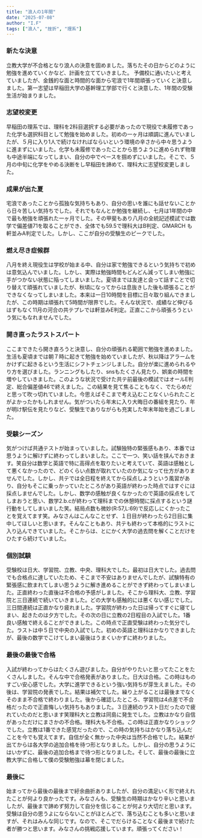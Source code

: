 ```yaml
---
title: "浪人の1年間"
date: "2025-07-08"
author: "I.F"
tags: ["浪人", "挫折", "理系"]
---
```

    
### 新たな決意
立教大学が不合格となり浪人の決意を固めました。落ちたその日からどのように勉強を進めていくかなど、計画を立てていきました。
予備校に通いたいと考えていましたが、金銭的な面と時間的な面から宅浪で1年間頑張っていくと決意しました。第一志望は早稲田大学の基幹理工学部で行くと決意した、1年間の受験生活が始まりました。

### 志望校変更
早稲田の理系では、理科を2科目選択する必要があったので現役で未履修であった化学も選択科目として勉強を始めました。初めの一ヶ月は順調に進んでいましたが、５月に入り1人で続けなければならいという環境の辛さから中々思うように進まずにいました。化学も未履修であったことから思うように進められず物理も中途半端になってしまい、自分の中でペースを掴めずにいました。そこで、５月の中旬に化学をやめる決断をし早稲田を諦めて、理科大に志望校変更しました。

### 成果が出た夏
宅浪であったことから孤独な気持ちもあり、自分の思いを誰にも話せないことから日々苦しい気持ちでした。それでもなんとか勉強を継続し、七月は1年間の中で最も勉強を頑張れた一ヶ月でした。その甲斐もあり八月の全統記述模試では数学で偏差値71を取ることができ、全体でも59.5で理科大はB判定、GMARCH も軒並みA判定でした。しかし、ここが自分の受験生のピークでした。

### 燃え尽き症候群
八月を終え現役生は学校が始まる中、自分は家で勉強できるという気持ちで初めは意気込んでいました。しかし、実際は勉強時間もどんどん減ってしまい勉強に手がつかない状態に陥ってしまいました。夏頃までは友達と会って話すことで切り替えて頑張れていましたが、秋頃になってからは息抜きした後も頑張ることができなくなってしまいました。本来は一日10時間を目標に日々取り組んできましたが、この時期は頑張れて5時間が限界でした。そんな状況で、成績など伸びるはずもなく11月の河合の共テプレでは軒並みE判定。正直ここから頑張ろうという気にもなれませんでした。

### 開き直ったラストスパート
ここまできたら開き直ろうと決意し、自分の頑張れる範囲で勉強を進めました。生活も夏頃までは朝７時に起きて勉強を始めていましたが、秋以降はアラームをかけずに起きるという生活にシフトチェンジしました。自分が楽に進められるやり方を選びました。ランニングもしたり、snsもたくさん見たり、娯楽の時間を増やしていきました。このような状況で受けた共テ前最後の模試ではオールE判定、総合偏差値46で終えました。この結果を見て焦ることもなく、でたらめだと思って吹っ切れていました。今思えばそこまで考え込むことなくいられたことがよかったかもしれません。気がついたら年末に入り大晦日の番組を見たり、年が明け駅伝を見たりなど、受験生でありながらも充実した年末年始を過ごしました。

### 受験シーズン
気がつけば共通テストが始まっていました。試験独特の緊張感もあり、本番では思うように解けずに終わってしまいました。ここで一つ、笑い話を挟んでおきます。笑自分は数学と英語で特に高得点を取りたいと考えていて、英語は感触として悪くなかったので、どのくらい点数が取れていたのか気になって仕方がありませんでした。しかし、共テでは全日程を終えてから採点しようという風習があり、自分もそこに乗っかっていたところがあり英語が終わった時点ではすぐには採点しませんでした。しかし、数学の感触が良くなかったので英語の採点をしてしまおうと思い、数学2.b.cが終わって理科までの休憩時間に採点するという謎行動をしてしまいました笑。結局点数も微妙(R:57,L:69)で反応しにくかったことを覚えてます笑。みなさんはこんなことせず、１日目が終わったら2日目に集中してほしいと思います。そんなこともあり、共テも終わって本格的にラストに入り込んできていました。そこからは、とにかく大学の過去問を解くことだけをひたすら続けていました。

### 個別試験
受験校は日大、学習院、立教、中央、理科大でした。最初は日大でした。過去問でも合格点に達していたため、そこまで不安はありませんでしたが、試験特有の緊張感に飲まれてしまい思うように解き進めることができず終わってしまいました。正直終わった直後は不合格の予感がしました。そこから理科大、立教、学習院と三日連続で続いていきました。どの大学も感触的には悪くない感じでした。三日間連続は正直かなり疲れました。学習院が終わった日は帰ってすぐに寝てしまい、起きたのは夕方でした。その次の日に立教の2日程目の入試でした。1番良い感触で終えることができました。この時点で正直受験は終わった気分でした。ラストは中５日で中央の入試でした。初めの英語と理科はかなりできましたが、最後の数学でこけてしまい最後はうまくいかずに終わりました。

### 最後の最後で合格
入試が終わってからはたくさん遊びました。自分がやりたいと思ってたことをたくさんしました。そんな中で合格発表がありました。日大は合格。この時はものすごい安心感でした。大学に進学できるという強い気持ちが芽生えました。その後は、学習院の発表でした。結果は補欠でした。繰り上がることは最後までなくそのまま不合格で終わりました。後から確認したところ、学習院は4点差で不合格だったので正直悔しい気持ちもありました。３日連続のラスト日だったので疲れていたのだと思います笑理科大と立教は同島に発生でした。立教はかなり自信があっただけにまさかの不合格。理科大も不合格。この時は正直かなりショックでした。立教は1番できた感覚だったので、この時の気持ちはかなり落ち込んだことを今でも覚えてます。自信が全く無かった中央は当然不合格でした。結果が出てからは各大学の追加合格を待つ形となりました。しかし、自分の思うようにはいかずに、最後の追加合格まで待つ形となりました。そして、最後の最後に立教大学に合格して僕の受験勉強は幕を閉じました。

### 最後に
始まってから最後の最後まで紆余曲折ありましたが、自分の満足いく形で終えれたことが何より良かったです。みなさんも、受験生の時期はかなり辛いと思いましたが、最後まで諦めず努力して自分を信じることが何より大切だと思います。受験は自分の思うよにならないことがほとんどで、落ち込むことも多いと思いますが、それはみんな同じです。なので、そこでだらけることなく最後まで続けた者が勝つと思います。みなさんの挑戦応援しています。頑張ってください！